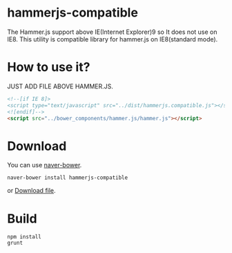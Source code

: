 # hammerjs-compatible
The Hammer.js support above IE(Internet Explorer)9 so It does not use on IE8. This utility is compatible library for hammer.js on IE8(standard mode).

# How to use it?
JUST ADD FILE ABOVE HAMMER.JS.
```html
<!--[if IE 8]>
<script type="text/javascript" src="../dist/hammerjs.compatible.js"></script> // <-- like this.
<![endif]-->
<script src="../bower_components/hammer.js/hammer.js"></script>
```

# Download
You can use [naver-bower](http://bower.devsetting.navercorp.com/).
```
naver-bower install hammerjs-compatible
```
or
[Download file](https://oss.navercorp.com/egjs/hammerjs-compatible/tree/master/dist).

# Build
```
npm install
grunt
```


